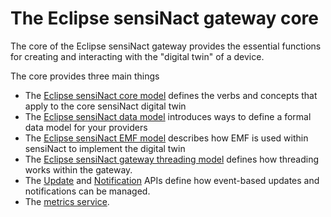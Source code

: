 # The Eclipse sensiNact gateway core

The core of the Eclipse sensiNact gateway provides the essential functions for creating and interacting with the "digital twin" of a device.

The core provides three main things

* The [Eclipse sensiNact core model](CoreModel.md) defines the verbs and concepts that apply to the core sensiNact digital twin
* The [Eclipse sensiNact data model](data-model/DataModel.md) introduces ways to define a formal data model for your providers
* The [Eclipse sensiNact EMF model](data-model/EMFModel.md) describes how EMF is used within sensiNact to implement the digital twin
* The [Eclipse sensiNact gateway threading model](ThreadingModel.md) defines how threading works within the gateway.
* The [Update](ThreadingModel.md#push-based-providers) and [Notification](ThreadingModel.md#notifications) APIs define how event-based updates and notifications can be managed.
* The [metrics service](./metrics.md).
